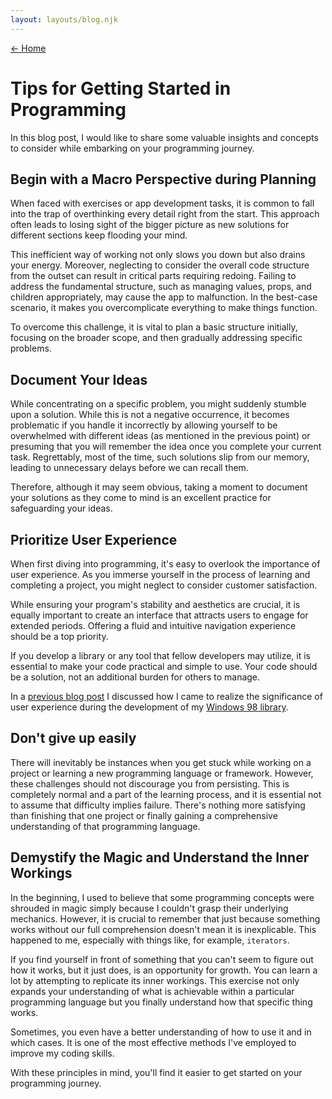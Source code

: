 ```yaml
---
layout: layouts/blog.njk
---
```


[← Home](/)

# Tips for Getting Started in Programming

In this blog post, I would like to share some valuable insights and concepts to consider while embarking on your programming journey.

## Begin with a Macro Perspective during Planning

When faced with exercises or app development tasks, it is common to fall into the trap of overthinking every detail right from the start. This approach often leads to losing sight of the bigger picture as new solutions for different sections keep flooding your mind.

This inefficient way of working not only slows you down but also drains your energy. Moreover, neglecting to consider the overall code structure from the outset can result in critical parts requiring redoing. Failing to address the fundamental structure, such as managing values, props, and children appropriately, may cause the app to malfunction. In the best-case scenario, it makes you overcomplicate everything to make things function.

To overcome this challenge, it is vital to plan a basic structure initially, focusing on the broader scope, and then gradually addressing specific problems.

## Document Your Ideas

While concentrating on a specific problem, you might suddenly stumble upon a solution. While this is not a negative occurrence, it becomes problematic if you handle it incorrectly by allowing yourself to be overwhelmed with different ideas (as mentioned in the previous point) or presuming that you will remember the idea once you complete your current task. Regrettably, most of the time, such solutions slip from our memory, leading to unnecessary delays before we can recall them.

Therefore, although it may seem obvious, taking a moment to document your solutions as they come to mind is an excellent practice for safeguarding your ideas.

## Prioritize User Experience

When first diving into programming, it's easy to overlook the importance of user experience. As you immerse yourself in the process of learning and completing a project, you might neglect to consider customer satisfaction.

While ensuring your program's stability and aesthetics are crucial, it is equally important to create an interface that attracts users to engage for extended periods. Offering a fluid and intuitive navigation experience should be a top priority.

If you develop a library or any tool that fellow developers may utilize, it is essential to make your code practical and simple to use. Your code should be a solution, not an additional burden for others to manage.

In a [previous blog post](https://veronicadip.netlify.app/blog/windows-98-ui-project-experience/) I discussed how I came to realize the significance of user experience during the development of my [Windows 98 library](https://windows98-ui.netlify.app/).

## Don't give up easily

There will inevitably be instances when you get stuck while working on a project or learning a new programming language or framework. However, these challenges should not discourage you from persisting. This is completely normal and a part of the learning process, and it is essential not to assume that difficulty implies failure. There's nothing more satisfying than finishing that one project or finally gaining a comprehensive understanding of that programming language.

## Demystify the Magic and Understand the Inner Workings

In the beginning, I used to believe that some programming concepts were shrouded in magic simply because I couldn't grasp their underlying mechanics. However, it is crucial to remember that just because something works without our full comprehension doesn't mean it is inexplicable. This happened to me, especially with things like, for example, `iterators`.

If you find yourself in front of something that you can't seem to figure out how it works, but it just does, is an opportunity for growth. You can learn a lot by attempting to replicate its inner workings. This exercise not only expands your understanding of what is achievable within a particular programming language but you finally understand how that specific thing works.

Sometimes, you even have a better understanding of how to use it and in which cases. It is one of the most effective methods I've employed to improve my coding skills.

With these principles in mind, you'll find it easier to get started on your programming journey.
